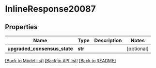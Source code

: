 # InlineResponse20087

## Properties
Name | Type | Description | Notes
------------ | ------------- | ------------- | -------------
**upgraded_consensus_state** | **str** |  | [optional] 

[[Back to Model list]](../README.md#documentation-for-models) [[Back to API list]](../README.md#documentation-for-api-endpoints) [[Back to README]](../README.md)


